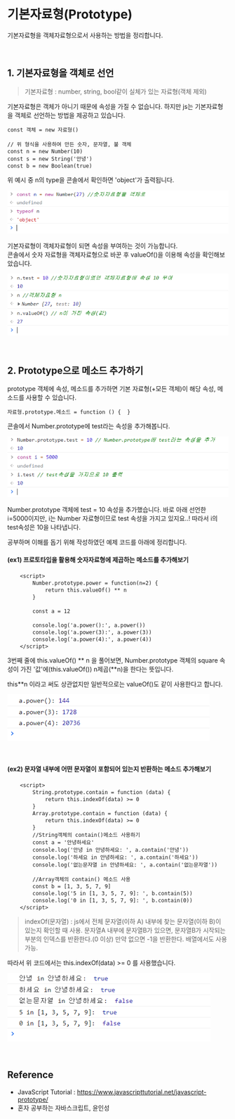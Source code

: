 # 기본자료형(Prototype)

기본자료형을 객체자료형으로서 사용하는 방법을 정리합니다.

<br />

## 1. 기본자료형을 객체로 선언

> 기본자료형 : number, string, bool같이 실체가 있는 자료형(객체 제외)

기본자료형은 객체가 아니기 때문에 속성을 가질 수 없습니다. 하지만 js는 기본자료형을 객체로 선언하는 방법을 제공하고 있습니다.

```
const 객체 = new 자료형()

// 위 형식을 사용하여 만든 숫자, 문자열, 불 객체
const n = new Number(10)
const s = new String('안녕')
const b = new Boolean(true)
```

위 예시 중 n의 type을 콘솔에서 확인하면 'object'가 출력됩니다.

![default](../imgs/image-prototype-n.png)

기본자료형이 객체자료형이 되면 속성을 부여하는 것이 가능합니다.  
콘솔에서 숫자 자료형을 객체자료형으로 바꾼 후 valueOf()을 이용해 속성을 확인해보았습니다.

![default](../imgs/image-prototype-val.png)

<br>

## 2. Prototype으로 메소드 추가하기

prototype 객체에 속성, 메소드를 추가하면 기본 자료형(+모든 객체)이 해당 속성, 메소드를 사용할 수 있습니다.

```
자료형.prototype.메소드 = function () {  }
```

콘솔에서 Number.prototype에 test라는 속성을 추가해봅니다.

![default](../imgs/image-prototype-ntest.png)

Number.prototype 객체에 test = 10 속성을 추가했습니다.
바로 아래 선언한 i=5000이지만, i는 Number 자료형이므로 test 속성을 가지고 있지요..! 따라서 i의 test속성은 10을 나타냅니다.

공부하며 ​이해를 돕기 위해 작성하였던 예제 코드를 아래에 정리합니다.

#### (ex1) 프로토타입을 활용해 숫자자료형에 제곱하는 메소드를 추가해보기

```
    <script>
        Number.prototype.power = function(n=2) {
            return this.valueOf() ** n
        }

        const a = 12

        console.log('a.power():', a.power())
        console.log('a.power(3):', a.power(3))
        console.log('a.power(4):', a.power(4))
    </script>
```

3번째 줄에 this.valueOf() ** n 을 풀어보면, Number.prototype 객체의 square 속성이 가진 '값'에(this.valueOf()) n제곱(**n)을 한다는 뜻입니다.

this\*\*n 이라고 써도 상관없지만 일반적으로는 valueOf()도 같이 사용한다고 합니다.

![default](../imgs/image-prototype-ex1.png)

<br/>

#### (ex2) 문자열 내부에 어떤 문자열이 포함되어 있는지 반환하는 메소드 추가해보기

```
    <script>
        String.prototype.contain = function (data) {
            return this.indexOf(data) >= 0
        }
        Array.prototype.contain = function (data) {
            return this.indexOf(data) >= 0
        }
        //String객체의 contain()메소드 사용하기
        const a = '안녕하세요'
        console.log('안녕 in 안녕하세요: ', a.contain('안녕'))
        console.log('하세요 in 안녕하세요: ', a.contain('하세요'))
        console.log('없는문자열 in 안녕하세요: ', a.contain('없는문자열'))

        //Array객체의 contain() 메소드 사용
        const b = [1, 3, 5, 7, 9]
        console.log('5 in [1, 3, 5, 7, 9]: ', b.contain(5))
        console.log('0 in [1, 3, 5, 7, 9]: ', b.contain(0))
    </script>

```

> indexOf(문자열) : js에서 전체 문자열(이하 A) 내부에 찾는 문자열(이하 B)이 있는지 확인할 때 사용. 문자열A 내부에 문자열B가 있으면, 문자열B가 시작되는 부분의 인덱스를 반환한다.(0 이상) 만약 없으면 -1을 반환한다. 배열에서도 사용 가능.

따라서 위 코드에서는 this.indexOf(data) >= 0 를 사용했습니다.

![default](../imgs/image-prototype-ex2.png)

<br>

## Reference

- JavaScript Tutorial : https://www.javascripttutorial.net/javascript-prototype/
- 혼자 공부하는 자바스크립트, 윤인성
